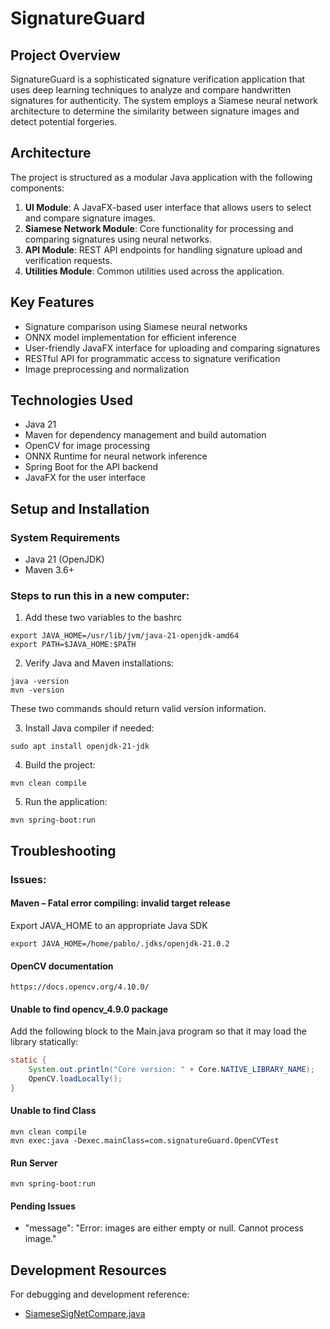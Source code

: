 # SignatureGuard

## Project Overview

SignatureGuard is a sophisticated signature verification application that uses deep learning techniques to analyze and compare handwritten signatures for authenticity. The system employs a Siamese neural network architecture to determine the similarity between signature images and detect potential forgeries.

## Architecture

The project is structured as a modular Java application with the following components:

1. **UI Module**: A JavaFX-based user interface that allows users to select and compare signature images.
2. **Siamese Network Module**: Core functionality for processing and comparing signatures using neural networks.
3. **API Module**: REST API endpoints for handling signature upload and verification requests.
4. **Utilities Module**: Common utilities used across the application.

## Key Features

- Signature comparison using Siamese neural networks
- ONNX model implementation for efficient inference
- User-friendly JavaFX interface for uploading and comparing signatures
- RESTful API for programmatic access to signature verification
- Image preprocessing and normalization

## Technologies Used

- Java 21
- Maven for dependency management and build automation
- OpenCV for image processing 
- ONNX Runtime for neural network inference
- Spring Boot for the API backend
- JavaFX for the user interface

## Setup and Installation

### System Requirements
- Java 21 (OpenJDK)
- Maven 3.6+

### Steps to run this in a new computer:

1. Add these two variables to the bashrc
```shell
export JAVA_HOME=/usr/lib/jvm/java-21-openjdk-amd64
export PATH=$JAVA_HOME:$PATH
```

2. Verify Java and Maven installations:
```shell
java -version
mvn -version
```
   These two commands should return valid version information.

3. Install Java compiler if needed:
```shell
sudo apt install openjdk-21-jdk
```

4. Build the project:
```shell
mvn clean compile
```

5. Run the application:
```shell
mvn spring-boot:run
```

## Troubleshooting

### Issues:

#### Maven – Fatal error compiling: invalid target release

Export JAVA_HOME to an appropriate Java SDK
```
export JAVA_HOME=/home/pablo/.jdks/openjdk-21.0.2
```

#### OpenCV documentation

```
https://docs.opencv.org/4.10.0/
```

#### Unable to find opencv_4.9.0 package

Add the following block to the Main.java program so that it may load the library statically:

```java
static {
    System.out.println("Core version: " + Core.NATIVE_LIBRARY_NAME);
    OpenCV.loadLocally();
}
```

#### Unable to find Class

```
mvn clean compile
mvn exec:java -Dexec.mainClass=com.signatureGuard.OpenCVTest
```

#### Run Server

```
mvn spring-boot:run
```

#### Pending Issues

- "message": "Error: images are either empty or null. Cannot process image."

## Development Resources

For debugging and development reference:
- [SiameseSigNetCompare.java](https://github.com/tacho090/signatureGuard/blob/58830910ca3e18b085da39476a6ef2a3eaa456ee/src/main/java/com/siameseNetwork/SiameseSigNetCompare.java)

